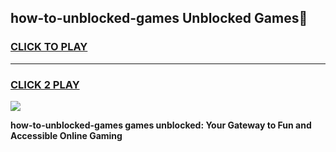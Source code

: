 
## how-to-unblocked-games Unblocked Games👋
<h3>
<a href="https://news.freeplayer.one?title=how-to-unblocked-games&ref=16F">CLICK TO PLAY</a></h3>
<hr>

<h3>
<a href="https://news.freeplayer.one?title=how-to-unblocked-games&ref=16F">CLICK 2 PLAY</a>
  
</h3>

<a href="https://news.freeplayer.one?title=how-to-unblocked-games&ref=16F/"><img src="https://clearcache.store/games.png"></a>


**how-to-unblocked-games games unblocked: Your Gateway to Fun and Accessible Online Gaming**
